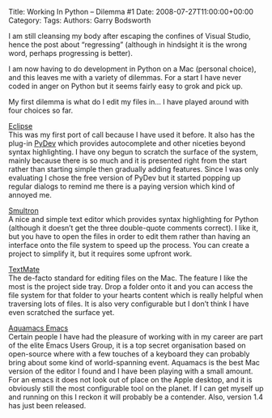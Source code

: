 Title: Working In Python &#8211; Dilemma #1
Date: 2008-07-27T11:00:00+00:00
Category: 
Tags: 
Authors: Garry Bodsworth

I am still cleansing my body after escaping the confines of Visual Studio, hence the post about &#8220;regressing&#8221; (although in hindsight it is the wrong word, perhaps progressing is better).

I am now having to do development in Python on a Mac (personal choice), and this leaves me with a variety of dilemmas. For a start I have never coded in anger on Python but it seems fairly easy to grok and pick up.

My first dilemma is what do I edit my files in&#8230; I have played around with four choices so far.

[Eclipse][1]  
This was my first port of call because I have used it before. It also has the plug-in [PyDev][2] which provides autocomplete and other niceties beyond syntax highlighting. I have ony begun to scratch the surface of the system, mainly because there is so much and it is presented right from the start rather than starting simple then gradually adding features. Since I was only evaluating I chose the free version of PyDev but it started popping up regular dialogs to remind me there is a paying version which kind of annoyed me.

[Smultron][3]  
A nice and simple text editor which provides syntax highlighting for Python (although it doesn&#8217;t get the three double-quote comments correct). I like it, but you have to open the files in order to edit them rather than having an interface onto the file system to speed up the process. You can create a project to simplify it, but it requires some upfront work.

[TextMate][4]  
The de-facto standard for editing files on the Mac. The feature I like the most is the project side tray. Drop a folder onto it and you can access the file system for that folder to your hearts content which is really helpful when traversing lots of files. It is also very configurable but I don&#8217;t think I have even scratched the surface yet.

[Aquamacs Emacs][5]  
Certain people I have had the pleasure of working with in my career are part of the elite Emacs Users Group, it is a top secret organisation based on open-source where with a few touches of a keyboard they can probably bring about some kind of world-spanning event. Aquamacs is the best Mac version of the editor I found and I have been playing with a small amount. For an emacs it does not look out of place on the Apple desktop, and it is obviously still the most configurable tool on the planet. If I can get myself up and running on this I reckon it will probably be a contender. Also, version 1.4 has just been released.

 [1]: http://www.eclipse.org
 [2]: http://pydev.sourceforge.net/
 [3]: http://smultron.sourceforge.net/
 [4]: http://macromates.com/
 [5]: http://aquamacs.org/